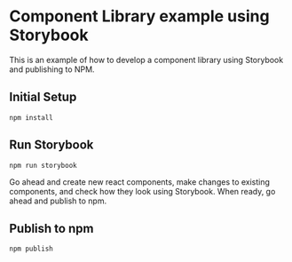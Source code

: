 # Component Library example using Storybook

This is an example of how to develop a component library using Storybook and publishing to NPM.

## Initial Setup

`npm install`

## Run Storybook

`npm run storybook`

Go ahead and create new react components, make changes to existing components, and check how they look using Storybook. When ready, go ahead and publish to npm.

## Publish to npm

`npm publish`

